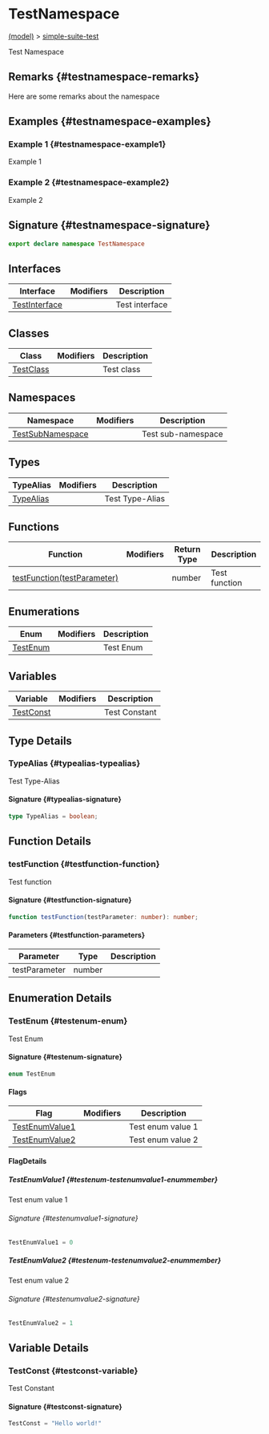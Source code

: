 
# TestNamespace

[(model)](./index) &gt; [simple-suite-test](./simple-suite-test)

Test Namespace

## Remarks {#testnamespace-remarks}

Here are some remarks about the namespace

## Examples {#testnamespace-examples}

### Example 1 {#testnamespace-example1}

Example 1

### Example 2 {#testnamespace-example2}

Example 2

## Signature {#testnamespace-signature}

```typescript
export declare namespace TestNamespace 
```

## Interfaces

|  Interface | Modifiers | Description |
|  --- | --- | --- |
|  [TestInterface](./simple-suite-test/testnamespace/testinterface-interface) |  | Test interface |

## Classes

|  Class | Modifiers | Description |
|  --- | --- | --- |
|  [TestClass](./simple-suite-test/testnamespace/testclass-class) |  | Test class |

## Namespaces

|  Namespace | Modifiers | Description |
|  --- | --- | --- |
|  [TestSubNamespace](./simple-suite-test/testnamespace/testsubnamespace-namespace) |  | Test sub-namespace |

## Types

|  TypeAlias | Modifiers | Description |
|  --- | --- | --- |
|  [TypeAlias](./simple-suite-test/testnamespace-namespace#typealias-typealias) |  | Test Type-Alias |

## Functions

|  Function | Modifiers | Return Type | Description |
|  --- | --- | --- | --- |
|  [testFunction(testParameter)](./simple-suite-test/testnamespace-namespace#testfunction-function) |  | number | Test function |

## Enumerations

|  Enum | Modifiers | Description |
|  --- | --- | --- |
|  [TestEnum](./simple-suite-test/testnamespace-namespace#testenum-enum) |  | Test Enum |

## Variables

|  Variable | Modifiers | Description |
|  --- | --- | --- |
|  [TestConst](./simple-suite-test/testnamespace-namespace#testconst-variable) |  | Test Constant |

## Type Details

### TypeAlias {#typealias-typealias}

Test Type-Alias

#### Signature {#typealias-signature}

```typescript
type TypeAlias = boolean;
```

## Function Details

### testFunction {#testfunction-function}

Test function

#### Signature {#testfunction-signature}

```typescript
function testFunction(testParameter: number): number;
```

#### Parameters {#testfunction-parameters}

|  Parameter | Type | Description |
|  --- | --- | --- |
|  testParameter | number |  |

## Enumeration Details

### TestEnum {#testenum-enum}

Test Enum

#### Signature {#testenum-signature}

```typescript
enum TestEnum 
```

#### Flags

|  Flag | Modifiers | Description |
|  --- | --- | --- |
|  [TestEnumValue1](./simple-suite-test/testnamespace-namespace#testenum-testenumvalue1-enummember) |  | Test enum value 1 |
|  [TestEnumValue2](./simple-suite-test/testnamespace-namespace#testenum-testenumvalue2-enummember) |  | Test enum value 2 |

#### FlagDetails

##### TestEnumValue1 {#testenum-testenumvalue1-enummember}

Test enum value 1

###### Signature {#testenumvalue1-signature}

```typescript
TestEnumValue1 = 0
```

##### TestEnumValue2 {#testenum-testenumvalue2-enummember}

Test enum value 2

###### Signature {#testenumvalue2-signature}

```typescript
TestEnumValue2 = 1
```

## Variable Details

### TestConst {#testconst-variable}

Test Constant

#### Signature {#testconst-signature}

```typescript
TestConst = "Hello world!"
```
